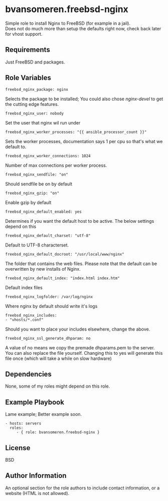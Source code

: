 bvansomeren.freebsd-nginx
=========

Simple role to install Nginx to FreeBSD (for example in a jail).  
Does not do much more than setup the defaults right now, check back later for vhost support.

Requirements
------------

Just FreeBSD and packages.

Role Variables
--------------

```
freebsd_nginx_package: nginx
```

Selects the package to be installed; You could also chose _nginx-devel_ to get the cutting edge features.

```
freebsd_nginx_user: nobody
```

Set the user that nginx wil run under

```
freebsd_nginx_worker_processes: "{{ ansible_processor_count }}"
```

Sets the worker processes, documentation says 1 per cpu so that's what we default to.

```
freebsd_nginx_worker_connections: 1024
```

Number of max connections per worker process.

```
freebsd_nginx_sendfile: "on"
```

Should sendfile be on by default

```
freebsd_nginx_gzip: "on"
```

Enable gzip by default

```
freebsd_nginx_default_enabled: yes
```

Determines if you want the default host to be active. The below settings depend on this

```
freebsd_nginx_default_charset: "utf-8"
```

Default to UTF-8 characterset.

```
freebsd_nginx_default_docroot: "/usr/local/www/nginx"
```

The folder that contains the web files. Please note that the default can be overwritten by new installs of Nginx.

```
freebsd_nginx_default_index: "index.html index.htm"
```

Default index files

```
freebsd_nginx_logfolder: /var/log/nginx
```

Where nginx by default should write it's logs

```
freebsd_nginx_includes:
- "vhosts/*.conf"
```

Should you want to place your includes elsewhere, change the above.

```
freebsd_nginx_ssl_generate_dhparam: no
```

A value of no means we copy the premade dhparams.pem to the server. You can also replace the file yourself.
Changing this to yes will generate this file once (which will take a while on slow hardware)

Dependencies
------------

None, some of my roles might depend on this role.

Example Playbook
----------------

Lame example; Better example soon.

    - hosts: servers
      roles:
         - { role: bvansomeren.freebsd-nginx }

License
-------

BSD

Author Information
------------------

An optional section for the role authors to include contact information, or a website (HTML is not allowed).
